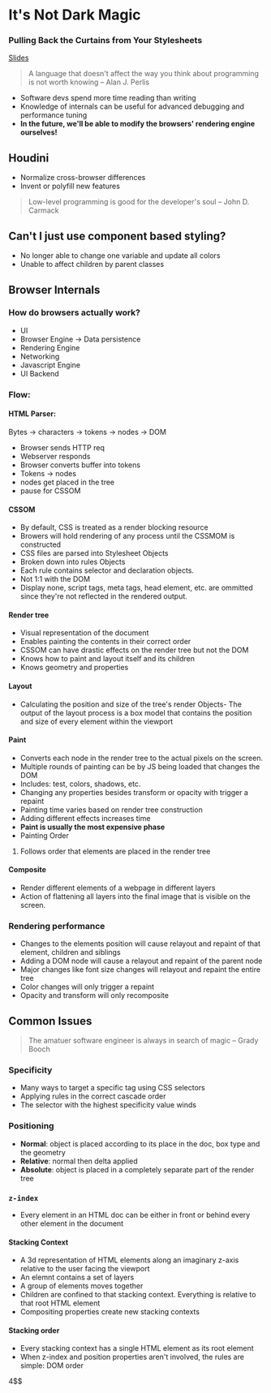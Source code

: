 # It's Not Dark Magic
### Pulling Back the Curtains from Your Stylesheets
[Slides](https://github.com/AimeeKnight/Dark-Magic)

> A language that doesn't affect the way you think about programming is not worth knowing – Alan J. Perlis

- Software devs spend more time reading than writing
- Knowledge of internals can be useful for advanced debugging and performance tuning
- **In the future, we'll be able to modify the browsers' rendering engine ourselves!**

## Houdini
- Normalize cross-browser differences
- Invent or polyfill new features

> Low-level programming is good for the developer's soul – John D. Carmack

## Can't I just use component based styling?
- No longer able to change one variable and update all colors
- Unable to affect children by parent classes

## Browser Internals

### How do browsers actually work?

- UI
- Browser Engine -> Data persistence
- Rendering Engine
 - Networking
 - Javascript Engine
 - UI Backend

### Flow:
#### HTML Parser:
Bytes -> characters -> tokens -> nodes -> DOM
- Browser sends HTTP req
- Webserver responds
- Browser converts buffer into tokens
- Tokens -> nodes
- nodes get placed in the tree
- pause for CSSOM

#### CSSOM
- By default, CSS is treated as a render blocking resource
- Browers will hold rendering of any process until the CSSMOM is constructed
- CSS files are parsed into Stylesheet Objects
- Broken down into rules Objects
- Each rule contains selector and declaration objects.
- Not 1:1 with the DOM
- Display none, script tags, meta tags, head element, etc. are ommitted since they're not reflected in the rendered output.

#### Render tree
- Visual representation of the document
- Enables painting the contents in their correct order
- CSSOM can have drastic effects on the render tree but not the DOM
- Knows how to paint and layout itself and its children
- Knows geometry and properties

#### Layout
- Calculating the position and size of the tree's render Objects- The output of the layout process is a box model that contains the position and size of every element within the viewport

#### Paint
- Converts each node in the render tree to the actual pixels on the screen.
- Multiple rounds of painting can be by JS being loaded that changes the DOM
- Includes: test, colors, shadows, etc.
- Changing any properties besides transform or opacity with trigger a repaint
- Painting time varies based on render tree construction
- Adding different effects increases time
- **Paint is usually the most expensive phase**
- Painting Order
 1. Follows order that elements are placed in the render tree

#### Composite
- Render different elements of a webpage in different layers
- Action of flattening all layers into the final image that is visible on the screen.

### Rendering performance
- Changes to the elements position will cause relayout and repaint of that element, children and siblings
- Adding a DOM node will cause a relayout and repaint of the parent node
- Major changes like font size changes will relayout and repaint the entire tree
- Color changes will only trigger a repaint
- Opacity and transform will only recomposite

## Common Issues

> The amatuer software engineer is always in search of magic – Grady Booch

### Specificity
- Many ways to target a specific tag using CSS selectors
- Applying rules in the correct cascade order
- The selector with the highest specificity value winds

### Positioning
- **Normal**: object is placed according to its place in the doc, box type and the geometry
- **Relative**: normal then delta applied
- **Absolute**: object is placed in a completely separate part of the render tree

### `z-index`
- Every element in an HTML doc can be either in front or behind every other element in the document

#### Stacking Context
- A 3d representation of HTML elements along an imaginary z-axis relative to the user facing the viewport
- An elemnt contains a set of layers
- A group of elements moves together
- Children are confined to that stacking context. Everything is relative to that root HTML element
- Compositing properties create new stacking contexts

#### Stacking order
- Every stacking context has a single HTML element as its root element
- When z-index and position properties aren't involved, the rules are simple: DOM order

4$$

